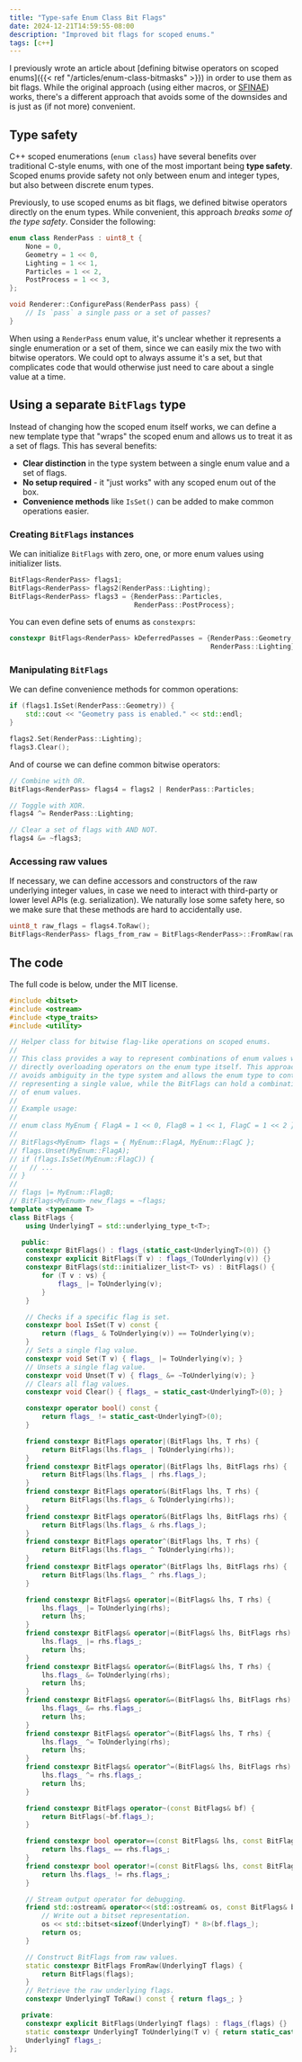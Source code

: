 ```yaml
---
title: "Type-safe Enum Class Bit Flags"
date: 2024-12-21T14:59:55-08:00
description: "Improved bit flags for scoped enums."
tags: [c++]
---
```


I previously wrote an article about [defining bitwise operators on scoped
enums]({{< ref "/articles/enum-class-bitmasks" >}}) in order to use them as bit
flags. While the original approach (using either macros, or
[SFINAE](https://en.wikipedia.org/wiki/Substitution_failure_is_not_an_error))
works, there's a different approach that avoids some of the downsides and is
just as (if not more) convenient.

## Type safety

C++ scoped enumerations (`enum class`) have several benefits over traditional
C-style enums, with one of the most important being **type safety**. Scoped
enums provide safety not only between enum and integer types, but also between
discrete enum types.

Previously, to use scoped enums as bit flags, we defined bitwise operators
directly on the enum types. While convenient, this approach _breaks some of the
type safety_. Consider the following:

```c++
enum class RenderPass : uint8_t {
    None = 0,
    Geometry = 1 << 0,
    Lighting = 1 << 1,
    Particles = 1 << 2,
    PostProcess = 1 << 3,
};

void Renderer::ConfigurePass(RenderPass pass) {
    // Is `pass` a single pass or a set of passes?
}
```

When using a `RenderPass` enum value, it's unclear whether it represents a
single enumeration or a set of them, since we can easily mix the two with
bitwise operators. We could opt to always assume it's a set, but that
complicates code that would otherwise just need to care about a single value at
a time.

## Using a separate `BitFlags` type

Instead of changing how the scoped enum itself works, we can define a new
template type that "wraps" the scoped enum and allows us to treat it as a set of
flags. This has several benefits:

- **Clear distinction** in the type system between a single enum value and a set
  of flags.
- **No setup required** - it "just works" with any scoped enum out of the box.
- **Convenience methods** like `IsSet()` can be added to make common operations
  easier.

### Creating `BitFlags` instances

We can initialize `BitFlags` with zero, one, or more enum values using
initializer lists.

```c++
BitFlags<RenderPass> flags1;
BitFlags<RenderPass> flags2(RenderPass::Lighting);
BitFlags<RenderPass> flags3 = {RenderPass::Particles,
                               RenderPass::PostProcess};
```

You can even define sets of enums as `constexprs`:

```c++
constexpr BitFlags<RenderPass> kDeferredPasses = {RenderPass::Geometry,
                                                  RenderPass::Lighting};
```

### Manipulating `BitFlags`

We can define convenience methods for common operations:

```c++
if (flags1.IsSet(RenderPass::Geometry)) {
    std::cout << "Geometry pass is enabled." << std::endl;
}

flags2.Set(RenderPass::Lighting);
flags3.Clear();
```

And of course we can define common bitwise operators:

```c++
// Combine with OR.
BitFlags<RenderPass> flags4 = flags2 | RenderPass::Particles;

// Toggle with XOR.
flags4 ^= RenderPass::Lighting;

// Clear a set of flags with AND NOT.
flags4 &= ~flags3;
```

### Accessing raw values

If necessary, we can define accessors and constructors of the raw underlying
integer values, in case we need to interact with third-party or lower level APIs
(e.g. serialization). We naturally lose some safety here, so we make sure that
these methods are hard to accidentally use.

```c++
uint8_t raw_flags = flags4.ToRaw();
BitFlags<RenderPass> flags_from_raw = BitFlags<RenderPass>::FromRaw(raw_flags);
```

## The code

The full code is below, under the MIT license.

```c++
#include <bitset>
#include <ostream>
#include <type_traits>
#include <utility>

// Helper class for bitwise flag-like operations on scoped enums.
//
// This class provides a way to represent combinations of enum values without
// directly overloading operators on the enum type itself. This approach
// avoids ambiguity in the type system and allows the enum type to continue
// representing a single value, while the BitFlags can hold a combination
// of enum values.
//
// Example usage:
//
// enum class MyEnum { FlagA = 1 << 0, FlagB = 1 << 1, FlagC = 1 << 2 };
//
// BitFlags<MyEnum> flags = { MyEnum::FlagA, MyEnum::FlagC };
// flags.Unset(MyEnum::FlagA);
// if (flags.IsSet(MyEnum::FlagC)) {
//   // ...
// }
//
// flags |= MyEnum::FlagB;
// BitFlags<MyEnum> new_flags = ~flags;
template <typename T>
class BitFlags {
    using UnderlyingT = std::underlying_type_t<T>;

   public:
    constexpr BitFlags() : flags_(static_cast<UnderlyingT>(0)) {}
    constexpr explicit BitFlags(T v) : flags_(ToUnderlying(v)) {}
    constexpr BitFlags(std::initializer_list<T> vs) : BitFlags() {
        for (T v : vs) {
            flags_ |= ToUnderlying(v);
        }
    }

    // Checks if a specific flag is set.
    constexpr bool IsSet(T v) const {
        return (flags_ & ToUnderlying(v)) == ToUnderlying(v);
    }
    // Sets a single flag value.
    constexpr void Set(T v) { flags_ |= ToUnderlying(v); }
    // Unsets a single flag value.
    constexpr void Unset(T v) { flags_ &= ~ToUnderlying(v); }
    // Clears all flag values.
    constexpr void Clear() { flags_ = static_cast<UnderlyingT>(0); }

    constexpr operator bool() const {
        return flags_ != static_cast<UnderlyingT>(0);
    }

    friend constexpr BitFlags operator|(BitFlags lhs, T rhs) {
        return BitFlags(lhs.flags_ | ToUnderlying(rhs));
    }
    friend constexpr BitFlags operator|(BitFlags lhs, BitFlags rhs) {
        return BitFlags(lhs.flags_ | rhs.flags_);
    }
    friend constexpr BitFlags operator&(BitFlags lhs, T rhs) {
        return BitFlags(lhs.flags_ & ToUnderlying(rhs));
    }
    friend constexpr BitFlags operator&(BitFlags lhs, BitFlags rhs) {
        return BitFlags(lhs.flags_ & rhs.flags_);
    }
    friend constexpr BitFlags operator^(BitFlags lhs, T rhs) {
        return BitFlags(lhs.flags_ ^ ToUnderlying(rhs));
    }
    friend constexpr BitFlags operator^(BitFlags lhs, BitFlags rhs) {
        return BitFlags(lhs.flags_ ^ rhs.flags_);
    }

    friend constexpr BitFlags& operator|=(BitFlags& lhs, T rhs) {
        lhs.flags_ |= ToUnderlying(rhs);
        return lhs;
    }
    friend constexpr BitFlags& operator|=(BitFlags& lhs, BitFlags rhs) {
        lhs.flags_ |= rhs.flags_;
        return lhs;
    }
    friend constexpr BitFlags& operator&=(BitFlags& lhs, T rhs) {
        lhs.flags_ &= ToUnderlying(rhs);
        return lhs;
    }
    friend constexpr BitFlags& operator&=(BitFlags& lhs, BitFlags rhs) {
        lhs.flags_ &= rhs.flags_;
        return lhs;
    }
    friend constexpr BitFlags& operator^=(BitFlags& lhs, T rhs) {
        lhs.flags_ ^= ToUnderlying(rhs);
        return lhs;
    }
    friend constexpr BitFlags& operator^=(BitFlags& lhs, BitFlags rhs) {
        lhs.flags_ ^= rhs.flags_;
        return lhs;
    }

    friend constexpr BitFlags operator~(const BitFlags& bf) {
        return BitFlags(~bf.flags_);
    }

    friend constexpr bool operator==(const BitFlags& lhs, const BitFlags& rhs) {
        return lhs.flags_ == rhs.flags_;
    }
    friend constexpr bool operator!=(const BitFlags& lhs, const BitFlags& rhs) {
        return lhs.flags_ != rhs.flags_;
    }

    // Stream output operator for debugging.
    friend std::ostream& operator<<(std::ostream& os, const BitFlags& bf) {
        // Write out a bitset representation.
        os << std::bitset<sizeof(UnderlyingT) * 8>(bf.flags_);
        return os;
    }

    // Construct BitFlags from raw values.
    static constexpr BitFlags FromRaw(UnderlyingT flags) {
        return BitFlags(flags);
    }
    // Retrieve the raw underlying flags.
    constexpr UnderlyingT ToRaw() const { return flags_; }

   private:
    constexpr explicit BitFlags(UnderlyingT flags) : flags_(flags) {}
    static constexpr UnderlyingT ToUnderlying(T v) { return static_cast<UnderlyingT>(v); }
    UnderlyingT flags_;
};
```

